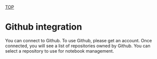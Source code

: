[TOP](/README.md)

# Github integration

You can connect to Github.
To use Github, please get an account.
Once connected, you will see a list of repositories owned by Github.
You can select a repository to use for notebook management.
